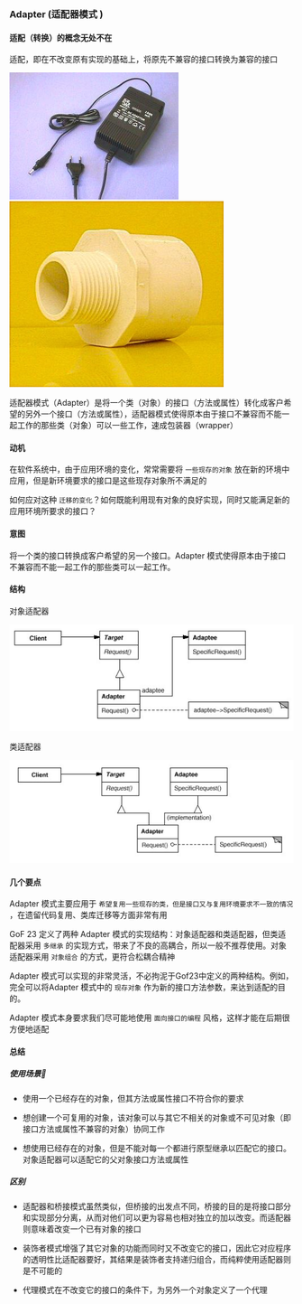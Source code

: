 ### Adapter (适配器模式 )

#### 适配（转换）的概念无处不在

适配，即在不改变原有实现的基础上，将原先不兼容的接口转换为兼容的接口

![图2](../images/adapter.02.png) ![图3](../images/adapter.03.png)

适配器模式（Adapter）是将一个类（对象）的接口（方法或属性）转化成客户希望的另外一个接口（方法或属性），适配器模式使得原本由于接口不兼容而不能一起工作的那些类（对象）可以一些工作，速成包装器（wrapper）

#### 动机

在软件系统中，由于应用环境的变化，常常需要将 ``` 一些现存的对象 ``` 放在新的环境中应用，但是新环境要求的接口是这些现存对象所不满足的

如何应对这种 ``` 迁移的变化 ```？如何既能利用现有对象的良好实现，同时又能满足新的应用环境所要求的接口？

#### 意图

将一个类的接口转换成客户希望的另一个接口。Adapter 模式使得原本由于接口不兼容而不能一起工作的那些类可以一起工作。


#### 结构

对象适配器

![图4](../images/adapter.04.png)

类适配器

![图5](../images/adapter.05.png)

#### 几个要点

Adapter 模式主要应用于 ``` 希望复用一些现存的类，但是接口又与复用环境要求不一致的情况 ``` ，在遗留代码复用、类库迁移等方面非常有用

GoF 23 定义了两种 Adapter 模式的实现结构：对象适配器和类适配器，但类适配器采用 ``` 多继承 ``` 的实现方式，带来了不良的高耦合，所以一般不推荐使用。对象适配器采用 ``` 对象组合 ``` 的方式，更符合松耦合精神

Adapter 模式可以实现的非常灵活，不必拘泥于Gof23中定义的两种结构。例如，完全可以将Adapter 模式中的 ``` 现存对象 ``` 作为新的接口方法参数，来达到适配的目的。

Adapter 模式本身要求我们尽可能地使用 ``` 面向接口的编程 ``` 风格，这样才能在后期很方便地适配

#### 总结

##### 使用场景

* 使用一个已经存在的对象，但其方法或属性接口不符合你的要求

* 想创建一个可复用的对象，该对象可以与其它不相关的对象或不可见对象（即接口方法或属性不兼容的对象）协同工作

* 想使用已经存在的对象，但是不能对每一个都进行原型继承以匹配它的接口。对象适配器可以适配它的父对象接口方法或属性

##### 区别

* 适配器和桥接模式虽然类似，但桥接的出发点不同，桥接的目的是将接口部分和实现部分分离，从而对他们可以更为容易也相对独立的加以改变。而适配器则意味着改变一个已有对象的接口

* 装饰者模式增强了其它对象的功能而同时又不改变它的接口，因此它对应程序的透明性比适配器要好，其结果是装饰者支持递归组合，而纯粹使用适配器则是不可能的

* 代理模式在不改变它的接口的条件下，为另外一个对象定义了一个代理
